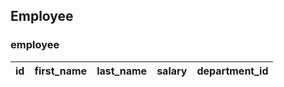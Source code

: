## Employee

### employee
| id | first_name | last_name | salary | department_id |
| --- | --- | --- | --- | --- |